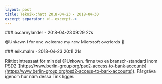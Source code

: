 ```yaml
---
layout: post
title: Teknik-chatt 2018-04-23 - 2018-04-30
excerpt_separator: <!--excerpt-->
---
```

<section class="message" markdown="1">
### oscarnylander - 2018-04-23 09:29 22s

@Unkown I for one welcome my new Microsoft overlords 🐧
</section>
<section class="message" markdown="1">
### erik.malm - 2018-04-23 20:11 21s

Riktigt intressant för min del @Unkown, finns typ en bransch-standard inom PSD2 ([https://www.berlin-group.org/psd2-access-to-bank-accounts](https://www.berlin-group.org/psd2-access-to-bank-accounts)). Får gräva igenom hur nära dessa Tink ligger.

<!--excerpt-->
</section>